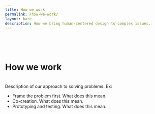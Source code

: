 ```yaml
---
title: How we work
permalink: /how-we-work/
layout: bare
description: How we bring human-centered design to complex issues.
---
```


<h1 style="padding-top: 64px; padding-bottom: 18px;"> How we work</h1>

Description of our approach to solving problems. Ex:
- Frame the problem first. What does this mean.
- Co-creation. What does this mean.
- Prototyping and testing. What does this mean.
